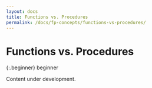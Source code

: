 ```yaml
---
layout: docs
title: Functions vs. Procedures
permalink: /docs/fp-concepts/functions-vs-procedures/
---
```


# Functions vs. Procedures

 {:.beginner}
 beginner
 
 Content under development.
